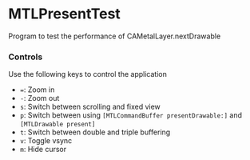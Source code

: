 # MTLPresentTest

Program to test the performance of CAMetalLayer.nextDrawable

### Controls
Use the following keys to control the application
- `=`: Zoom in
- `-`: Zoom out
- `s`: Switch between scrolling and fixed view
- `p`: Switch between using `[MTLCommandBuffer presentDrawable:]` and `[MTLDrawable present]`
- `t`: Switch between double and triple buffering
- `v`: Toggle vsync
- `m`: Hide cursor
